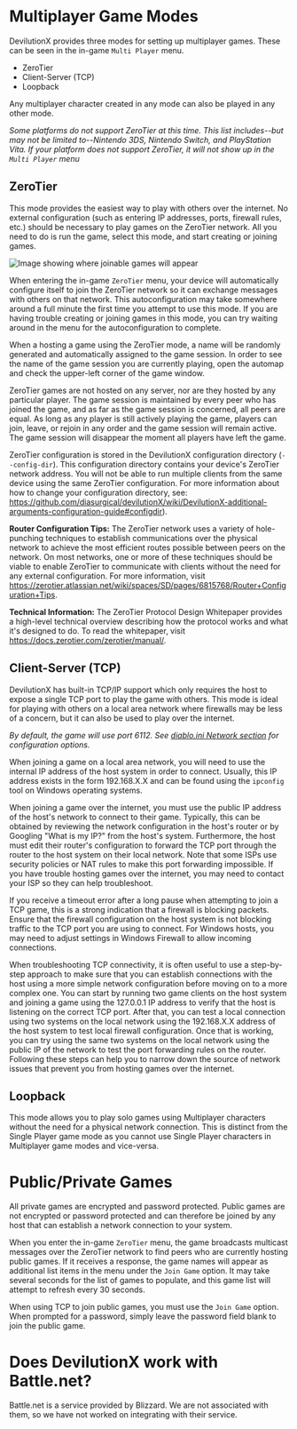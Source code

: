# Multiplayer Game Modes

DevilutionX provides three modes for setting up multiplayer games. These can be seen in the in-game `Multi Player` menu.

* ZeroTier
* Client-Server (TCP)
* Loopback

Any multiplayer character created in any mode can also be played in any other mode.

*Some platforms do not support ZeroTier at this time. This list includes--but may not be limited to--Nintendo 3DS, Nintendo Switch, and PlayStation Vita. If your platform does not support ZeroTier, it will not show up in the `Multi Player` menu*

## ZeroTier

This mode provides the easiest way to play with others over the internet. No external configuration (such as entering IP addresses, ports, firewall rules, etc.) should be necessary to play games on the ZeroTier network. All you need to do is run the game, select this mode, and start creating or joining games.

![Image showing where joinable games will appear](https://media.discordapp.net/attachments/851552676033724437/906573763204755486/unknown.png)

When entering the in-game `ZeroTier` menu, your device will automatically configure itself to join the ZeroTier network so it can exchange messages with others on that network. This autoconfiguration may take somewhere around a full minute the first time you attempt to use this mode. If you are having trouble creating or joining games in this mode, you can try waiting around in the menu for the autoconfiguration to complete.

When a hosting a game using the ZeroTier mode, a name will be randomly generated and automatically assigned to the game session. In order to see the name of the game session you are currently playing, open the automap and check the upper-left corner of the game window.

ZeroTier games are not hosted on any server, nor are they hosted by any particular player. The game session is maintained by every peer who has joined the game, and as far as the game session is concerned, all peers are equal. As long as any player is still actively playing the game, players can join, leave, or rejoin in any order and the game session will remain active. The game session will disappear the moment all players have left the game.

ZeroTier configuration is stored in the DevilutionX configuration directory (`--config-dir`). This configuration directory contains your device's ZeroTier network address. You will not be able to run multiple clients from the same device using the same ZeroTier configuration. For more information about how to change your configuration directory, see: https://github.com/diasurgical/devilutionX/wiki/DevilutionX-additional-arguments-configuration-guide#configdir).

**Router Configuration Tips:** The ZeroTier network uses a variety of hole-punching techniques to establish communications over the physical network to achieve the most efficient routes possible between peers on the network. On most networks, one or more of these techniques should be viable to enable ZeroTier to communicate with clients without the need for any external configuration. For more information, visit https://zerotier.atlassian.net/wiki/spaces/SD/pages/6815768/Router+Configuration+Tips.

**Technical Information:** The ZeroTier Protocol Design Whitepaper provides a high-level technical overview describing how the protocol works and what it's designed to do. To read the whitepaper, visit https://docs.zerotier.com/zerotier/manual/.

## Client-Server (TCP)

DevilutionX has built-in TCP/IP support which only requires the host to expose a single TCP port to play the game with others. This mode is ideal for playing with others on a local area network where firewalls may be less of a concern, but it can also be used to play over the internet.

*By default, the game will use port 6112. See [diablo.ini Network section](https://github.com/diasurgical/devilutionX/wiki/DevilutionX-diablo.ini-configuration-guide#Network) for configuration options.*

When joining a game on a local area network, you will need to use the internal IP address of the host system in order to connect. Usually, this IP address exists in the form 192.168.X.X and can be found using the `ipconfig` tool on Windows operating systems.

When joining a game over the internet, you must use the public IP address of the host's network to connect to their game. Typically, this can be obtained by reviewing the network configuration in the host's router or by Googling "What is my IP?" from the host's system. Furthermore, the host must edit their router's configuration to forward the TCP port through the router to the host system on their local network. Note that some ISPs use security policies or NAT rules to make this port forwarding impossible. If you have trouble hosting games over the internet, you may need to contact your ISP so they can help troubleshoot.

If you receive a timeout error after a long pause when attempting to join a TCP game, this is a strong indication that a firewall is blocking packets. Ensure that the firewall configuration on the host system is not blocking traffic to the TCP port you are using to connect. For Windows hosts, you may need to adjust settings in Windows Firewall to allow incoming connections.

When troubleshooting TCP connectivity, it is often useful to use a step-by-step approach to make sure that you can establish connections with the host using a more simple network configuration before moving on to a more complex one. You can start by running two game clients on the host system and joining a game using the 127.0.0.1 IP address to verify that the host is listening on the correct TCP port. After that, you can test a local connection using two systems on the local network using the 192.168.X.X address of the host system to test local firewall configuration. Once that is working, you can try using the same two systems on the local network using the public IP of the network to test the port forwarding rules on the router. Following these steps can help you to narrow down the source of network issues that prevent you from hosting games over the internet.

## Loopback

This mode allows you to play solo games using Multiplayer characters without the need for a physical network connection. This is distinct from the Single Player game mode as you cannot use Single Player characters in Multiplayer game modes and vice-versa.

# Public/Private Games

All private games are encrypted and password protected. Public games are not encrypted or password protected and can therefore be joined by any host that can establish a network connection to your system.

When you enter the in-game `ZeroTier` menu, the game broadcasts multicast messages over the ZeroTier network to find peers who are currently hosting public games. If it receives a response, the game names will appear as additional list items in the menu under the `Join Game` option. It may take several seconds for the list of games to populate, and this game list will attempt to refresh every 30 seconds.

When using TCP to join public games, you must use the `Join Game` option. When prompted for a password, simply leave the password field blank to join the public game.

# Does DevilutionX work with Battle.net?

Battle.net is a service provided by Blizzard. We are not associated with them, so we have not worked on integrating with their service.